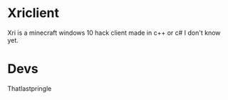 # Xriclient
Xri is a minecraft windows 10 hack client made in c++ or c# I don't know yet.

# Devs
Thatlastpringle

